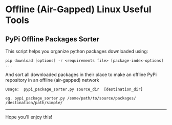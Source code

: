 # Offline (Air-Gapped) Linux Useful Tools

## PyPi Offline Packages Sorter
This script helps you organize python packages downloaded using:

`pip download [options] -r <requirements file> [package-index-options] ...`

And sort all downloaded packages in their place to make an offline PyPi repository in an offline (air-gapped) network

`Usage:  pypi_package_sorter.py source_dir  [destination_dir]`

`eg. pypi_package_sorter.py /some/path/to/source/packages/ /destination/path/simple/`

---

Hope you'll enjoy this!

